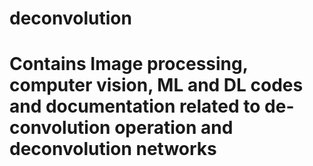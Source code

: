 # deconvolution
# Contains Image processing, computer vision, ML and DL codes and documentation related to  de-convolution operation and deconvolution networks
